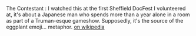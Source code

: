 The Contestant
: I watched this at the first Sheffield DocFest I volunteered at, it's about a Japanese man who spends more than a year alone in a room as part of a Truman-esque gameshow. Supposedly, it's the source of the eggplant emoji... metaphor. [on wikipedia](https://en.wikipedia.org/wiki/The_Contestant_(2023_film))
